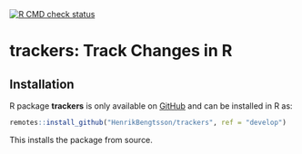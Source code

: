 <div id="badges"><!-- pkgdown markup -->
<a href="https://github.com/HenrikBengtsson/trackers/actions?query=workflow%3Acheck-full"><img border="0" src="https://github.com/HenrikBengtsson/trackers/actions/workflows/check-full.yaml/badge.svg?branch=develop" alt="R CMD check status"/></a>
</div>

# trackers: Track Changes in R

## Installation
R package **trackers** is only available on [GitHub](https://github.com/HenrikBengtsson/trackers) and can be installed in R as:

```r
remotes::install_github("HenrikBengtsson/trackers", ref = "develop")
```

This installs the package from source.
